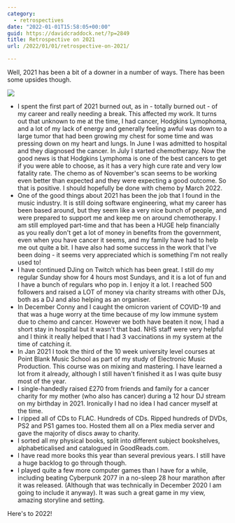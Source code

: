 ```yaml
---
category:
  - retrospectives
date: "2022-01-01T15:58:05+00:00"
guid: https://davidcraddock.net/?p=2849
title: Retrospective on 2021
url: /2022/01/01/retrospective-on-2021/

---
```

Well, 2021 has been a bit of a downer in a number of ways. There has been some upsides though.

![](/wp-content/uploads/2022/01/eurorack.jpg?w=739)

- I spent the first part of 2021 burned out, as in - totally burned out - of my career and really needing a break. This affected my work. It turns out that unknown to me at the time, I had cancer, Hodgkins Lymophoma, and a lot of my lack of energy and generally feeling awful was down to a large tumor that had been growing my chest for some time and was pressing down on my heart and lungs. In June I was admitted to hospital and they diagnosed the cancer. In July I started chemotherapy. Now the good news is that Hodgkins Lymphoma is one of the best cancers to get if you were able to choose, as it has a very high cure rate and very low fatality rate. The chemo as of November's scan seems to be working even better than expected and they were expecting a good outcome. So that is positive. I should hopefully be done with chemo by March 2022.
- One of the good things about 2021 has been the job that I found in the music industry. It is still doing software engineering, what my career has been based around, but they seem like a very nice bunch of people, and were prepared to support me and keep me on around chemotherapy. I am still employed part-time and that has been a HUGE help financially as you really don't get a lot of money in benefits from the government, even when you have cancer it seems, and my family have had to help me out quite a bit. I have also had some success in the work that I've been doing - it seems very appreciated which is something I'm not really used to!
- I have continued DJing on Twitch which has been great. I still do my regular Sunday show for 4 hours most Sundays, and it is a lot of fun and I have a bunch of regulars who pop in. I enjoy it a lot. I reached 500 followers and raised a LOT of money via charity streams with other DJs, both as a DJ and also helping as an organiser.
- In December Conny and I caught the omicron varient of COVID-19 and that was a huge worry at the time because of my low immune system due to chemo and cancer. However we both have beaten it now, I had a short stay in hospital but it wasn't that bad. NHS staff were very helpful and I think it really helped that I had 3 vaccinations in my system at the time of catching it.
- In Jan 2021 I took the third of the 10 week university level courses at Point Blank Music School as part of my study of Electronic Music Production. This course was on mixing and mastering. I have learned a lot from it already, although I still haven't finished it as I was quite busy most of the year.
- I single-handedly raised £270 from friends and family for a cancer charity for my mother (who also has cancer) during a 12 hour DJ stream on my birthday in 2021. Ironically I had no idea I had cancer myself at the time.
- I ripped all of CDs to FLAC. Hundreds of CDs. Ripped hundreds of DVDs, PS2 and PS1 games too. Hosted them all on a Plex media server and gave the majority of discs away to charity.
- I sorted all my physical books, split into different subject bookshelves, alphabeticalised and catalogued in GoodReads.com.
- I have read more books this year than several previous years. I still have a huge backlog to go through though.
- I played quite a few more computer games than I have for a while, including beating Cyberpunk 2077 in a no-sleep 28 hour marathon after it was released. (Although that was technically in December 2020 I am going to include it anyway). It was such a great game in my view, amazing storyline and setting.

Here's to 2022!
